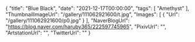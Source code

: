 {
   "title": "Blue Black",
   "date": "2021-12-17T00:00:00",
   "tags": [
      "Amethyst"
   ],
   "ThumbnailImageUrl": "/gallery/111062921600/t.jpg",
   "Images": [
      {
         "Url": "/gallery/111062921600/p0.jpg"
      }
   ],
   "NaverBlogUrl": "https://blog.naver.com/haruby365/222597745965",
   "PixivUrl": "",
   "ArtstationUrl": "",
   "TwitterUrl": ""
}